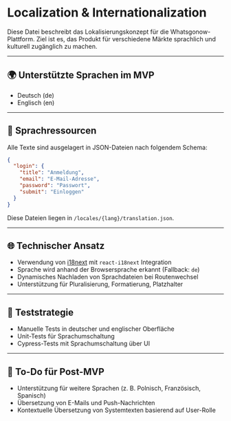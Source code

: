 
# Localization & Internationalization

Diese Datei beschreibt das Lokalisierungskonzept für die Whatsgonow-Plattform. Ziel ist es, das Produkt für verschiedene Märkte sprachlich und kulturell zugänglich zu machen.

---

## 🌍 Unterstützte Sprachen im MVP

- Deutsch (de)
- Englisch (en)

---

## 📁 Sprachressourcen

Alle Texte sind ausgelagert in JSON-Dateien nach folgendem Schema:

```json
{
  "login": {
    "title": "Anmeldung",
    "email": "E-Mail-Adresse",
    "password": "Passwort",
    "submit": "Einloggen"
  }
}
```

Diese Dateien liegen in `/locales/{lang}/translation.json`.

---

## 🌐 Technischer Ansatz

- Verwendung von [i18next](https://www.i18next.com/) mit `react-i18next` Integration
- Sprache wird anhand der Browsersprache erkannt (Fallback: `de`)
- Dynamisches Nachladen von Sprachdateien bei Routenwechsel
- Unterstützung für Pluralisierung, Formatierung, Platzhalter

---

## 🧪 Teststrategie

- Manuelle Tests in deutscher und englischer Oberfläche
- Unit-Tests für Sprachumschaltung
- Cypress-Tests mit Sprachumschaltung über UI

---

## 📌 To-Do für Post-MVP

- Unterstützung für weitere Sprachen (z. B. Polnisch, Französisch, Spanisch)
- Übersetzung von E-Mails und Push-Nachrichten
- Kontextuelle Übersetzung von Systemtexten basierend auf User-Rolle

